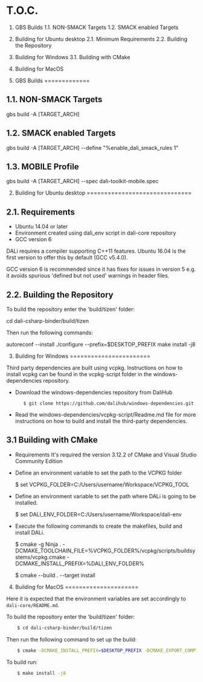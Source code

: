 T.O.C.
======

 1.   GBS Builds
 1.1. NON-SMACK Targets
 1.2. SMACK enabled Targets
 2.   Building for Ubuntu desktop
 2.1. Minimum Requirements
 2.2. Building the Repository
 3.   Building for Windows
 3.1. Building with CMake
 4.   Building for MacOS



1. GBS Builds
=============

1.1. NON-SMACK Targets
----------------------

 gbs build -A [TARGET_ARCH]

1.2. SMACK enabled Targets
--------------------------

 gbs build -A [TARGET_ARCH] --define "%enable_dali_smack_rules 1"

1.3. MOBILE Profile
-------------------

 gbs build -A [TARGET_ARCH] --spec dali-toolkit-mobile.spec

2. Building for Ubuntu desktop
==============================

2.1. Requirements
------------------------

 - Ubuntu 14.04 or later
 - Environment created using dali_env script in dali-core repository
 - GCC version 6

DALi requires a compiler supporting C++11 features.
Ubuntu 16.04 is the first version to offer this by default (GCC v5.4.0).

GCC version 6 is recommended since it has fixes for issues in version 5
e.g. it avoids spurious 'defined but not used' warnings in header files.

2.2. Building the Repository
----------------------------

To build the repository enter the 'build/tizen' folder:

 cd dali-csharp-binder/build/tizen

Then run the following commands:

 autoreconf --install
 ./configure --prefix=$DESKTOP_PREFIX
 make install -j8

3. Building for Windows
=======================

Third party dependencies are built using vcpkg. Instructions on how to install vcpkg can be found in the
vcpkg-script folder in the windows-dependencies repository.

- Download the windows-dependencies repository from DaliHub

         $ git clone https://github.com/dalihub/windows-dependencies.git

- Read the windows-dependencies/vcpkg-script/Readme.md file for more instructions on how to build and install the third-party dependencies.

3.1 Building with CMake
-----------------------

  * Requirements
    It's required the version 3.12.2 of CMake and Visual Studio Community Edition

  * Define an environment variable to set the path to the VCPKG folder

    $ set VCPKG_FOLDER=C:/Users/username/Workspace/VCPKG_TOOL

  * Define an environment variable to set the path where DALi is going to be installed.

    $ set DALI_ENV_FOLDER=C:/Users/username/Workspace/dali-env

  * Execute the following commands to create the makefiles, build and install DALi.

    $ cmake -g Ninja . -DCMAKE_TOOLCHAIN_FILE=%VCPKG_FOLDER%/vcpkg/scripts/buildsystems/vcpkg.cmake -DCMAKE_INSTALL_PREFIX=%DALI_ENV_FOLDER%

    $ cmake --build . --target install

4. Building for MacOS
=====================

Here it is expected that the environment variables are set accordingly to
`dali-core/README.md`.

To build the repository enter the 'build/tizen' folder:
```bash
    $ cd dali-csharp-binder/build/tizen
```
Then run the following command to set up the build:
```bash
    $ cmake -DCMAKE_INSTALL_PREFIX=$DESKTOP_PREFIX -DCMAKE_EXPORT_COMPILE_COMMANDS=ON -Wno-dev -DCMAKE_TOOLCHAIN_FILE=$VCPKG_FOLDER/vcpkg/scripts/buildsystems/vcpkg.cmake
```
To build run:
```bash
    $ make install -j8
```
